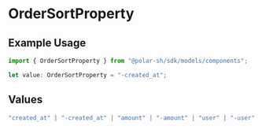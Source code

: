 # OrderSortProperty

## Example Usage

```typescript
import { OrderSortProperty } from "@polar-sh/sdk/models/components";

let value: OrderSortProperty = "-created_at";
```

## Values

```typescript
"created_at" | "-created_at" | "amount" | "-amount" | "user" | "-user" | "product" | "-product" | "subscription" | "-subscription"
```